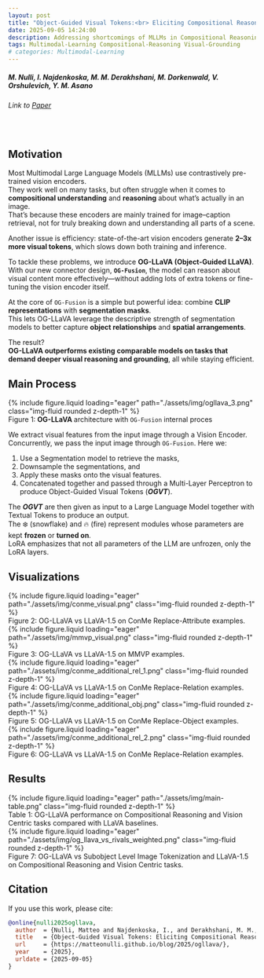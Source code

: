 ```yaml
---
layout: post
title: "Object-Guided Visual Tokens:<br> Eliciting Compositional Reasoning<br>in Multimodal Language Models"
date: 2025-09-05 14:24:00
description: Addressing shortcomings of MLLMs in Compositional Reasoning through Segmentation
tags: Multimodal-Learning Compositional-Reasoning Visual-Grounding
# categories: Multimodal-Learning
---
```



##### M. Nulli, I. Najdenkoska, M. M. Derakhshani, M. Dorkenwald, V. Orshulevich, Y. M. Asano
###### Link to [Paper](https://github.com/MatteoNulli/og_llava/blob/main/paper/LongPaper.pdf)
<br>

## Motivation

Most Multimodal Large Language Models (MLLMs) use contrastively pre-trained vision encoders.  
They work well on many tasks, but often struggle when it comes to **compositional understanding** and **reasoning** about what’s actually in an image.  
That’s because these encoders are mainly trained for image–caption retrieval, not for truly breaking down and understanding all parts of a scene.  

Another issue is efficiency: state-of-the-art vision encoders generate **2–3x more visual tokens**, which slows down both training and inference.  

To tackle these problems, we introduce **OG-LLaVA (Object-Guided LLaVA)**.  
With our new connector design, **`OG-Fusion`**, the model can reason about visual content more effectively—without adding lots of extra tokens or fine-tuning the vision encoder itself.  

At the core of `OG-Fusion` is a simple but powerful idea: combine **CLIP representations** with **segmentation masks**.  
This lets OG-LLaVA leverage the descriptive strength of segmentation models to better capture **object relationships** and **spatial arrangements**.  

The result?  
**OG-LLaVA outperforms existing comparable models on tasks that demand deeper visual reasoning and grounding**, all while staying efficient.

## Main Process

<div class="row mt-3">
    <div class="col-sm mt-3 mt-md-0">
        {% include figure.liquid loading="eager" path="./assets/img/ogllava_3.png" class="img-fluid rounded z-depth-1" %}
    </div>
</div>
<div class="caption">
    Figure 1: <b> OG-LLaVA </b> architecture with <code>OG-Fusion</code> internal proces
</div>


We extract visual features from the input image through a Vision Encoder.  
Concurrently, we pass the input image through `OG-Fusion`. Here we:  
1. Use a Segmentation model to retrieve the masks,  
2. Downsample the segmentations, and  
3. Apply these masks onto the visual features.  
4. Concatenated together and passed through a Multi-Layer Perceptron to produce Object-Guided Visual Tokens (**_OGVT_**).  

The **_OGVT_** are then given as input to a Large Language Model together with Textual Tokens to produce an output.  
The ❄️ (snowflake) and 🔥 (fire) represent modules whose parameters are kept **frozen** or **turned on**.  
LoRA emphasizes that not all parameters of the LLM are unfrozen, only the LoRA layers.

## Visualizations

<div class="row mt-3">
    <div class="col-sm mt-3 mt-md-0">
        {% include figure.liquid loading="eager" path="./assets/img/conme_visual.png" class="img-fluid rounded z-depth-1" %}
    </div>
</div>
<div class="caption">
    Figure 2: OG-LLaVA vs LLaVA-1.5 on ConMe Replace-Attribute examples.
</div>

<div class="row mt-3">
    <div class="col-sm mt-3 mt-md-0">
        {% include figure.liquid loading="eager" path="./assets/img/mmvp_visual.png" class="img-fluid rounded z-depth-1" %}
    </div>
</div>
<div class="caption">
    Figure 3: OG-LLaVA vs LLaVA-1.5 on MMVP examples.
</div>

<div class="row mt-3">
    <div class="col-sm mt-3 mt-md-0">
        {% include figure.liquid loading="eager" path="./assets/img/conme_additional_rel_1.png" class="img-fluid rounded z-depth-1" %}
    </div>
</div>
<div class="caption">
    Figure 4: OG-LLaVA vs LLaVA-1.5 on ConMe Replace-Relation examples.
</div>
<div class="row mt-3">
    <div class="col-sm mt-3 mt-md-0">
        {% include figure.liquid loading="eager" path="./assets/img/conme_additional_obj.png" class="img-fluid rounded z-depth-1" %}
    </div>
</div>
<div class="caption">
    Figure 5: OG-LLaVA vs LLaVA-1.5 on ConMe Replace-Object examples.
</div>
<div class="row mt-3">
    <div class="col-sm mt-3 mt-md-0">
        {% include figure.liquid loading="eager" path="./assets/img/conme_additional_rel_2.png" class="img-fluid rounded z-depth-1" %}
    </div>
</div>
<div class="caption">
    Figure 6: OG-LLaVA vs LLaVA-1.5 on ConMe Replace-Relation examples.
</div>


## Results

<div class="row mt-3">
    <div class="col-sm mt-3 mt-md-0">
        {% include figure.liquid loading="eager" path="./assets/img/main-table.png" class="img-fluid rounded z-depth-1" %}
    </div>
</div>
<div class="caption">
    Table 1: OG-LLaVA performance on Compositional Reasoning and Vision Centric tasks compared with LLaVA baselines.
</div>
<div class="row mt-3">
    <div class="col-sm mt-3 mt-md-0">
        {% include figure.liquid loading="eager" path="./assets/img/og_llava_vs_rivals_weighted.png" class="img-fluid rounded z-depth-1" %}
    </div>
</div>
<div class="caption">
    Figure 7: OG-LLaVA vs Subobject Level Image Tokenization and LLaVA-1.5 on Compositional Reasoning and Vision Centric tasks.
</div>


## Citation

If you use this work, please cite:

```bibtex
@online{nulli2025ogllava,
  author  = {Nulli, Matteo and Najdenkoska, I., and Derakhshani, M. M., and Dorkenwald, M., and Asano, Y. M.},
  title   = {Object-Guided Visual Tokens: Eliciting Compositional Reasoning in Multimodal Language Models},
  url     = {https://matteonulli.github.io/blog/2025/ogllava/},
  year    = {2025},
  urldate = {2025-09-05}
}
```
